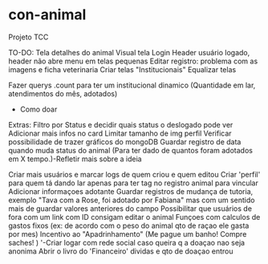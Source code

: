 # con-animal
Projeto TCC

TO-DO:
Tela detalhes do animal
Visual tela Login
Header usuário logado, header não abre menu em telas pequenas
Editar registro: problema com as imagens e ficha veterinaria
Criar telas "Institucionais"
Equalizar telas


Fazer querys .count para ter um institucional dinamico (Quantidade em lar, atendimentos do mês, adotados)
+ Como doar

Extras:
Filtro por Status e decidir quais status o deslogado pode ver
Adicionar mais infos no card
Limitar tamanho de img perfil
Verificar possibilidade de trazer gráficos do mongoDB
Guardar registro de data quando muda status do animal (Para ter dado de quantos foram adotados em X tempo.)-Refletir mais sobre a ideia

Criar mais usuários e marcar logs de quem criou e quem editou
Criar 'perfil' para quem tá dando lar apenas para ter tag no registro animal para vincular
Adicionar informaçoes adotante
Guardar registros de mudança de tutoria, exemplo "Tava com a Rose, foi adotado por Fabiana" mas com um sentido mais de guardar valores anteriores do campo
Possibilitar que usuários de fora com um link com ID consigam editar o animal
Funçoes com calculos de gastos fixos (ex: de acordo com o peso do animal qto de raçao ele gasta por mes)
Incentivo ao "Apadrinhamento" (Me pague um banho! Compre saches! )
 '-Criar logar com rede social caso queira q a doaçao nao seja anonima
Abrir o livro do 'Financeiro' dividas e qto de doaçao entrou
